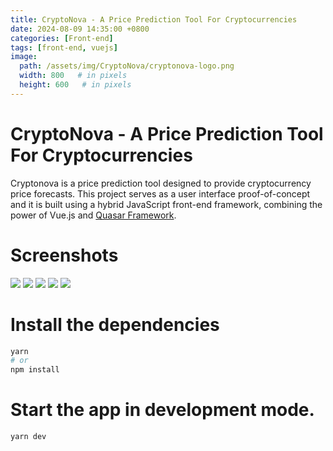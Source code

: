 ```yaml
---
title: CryptoNova - A Price Prediction Tool For Cryptocurrencies
date: 2024-08-09 14:35:00 +0800
categories: [Front-end]
tags: [front-end, vuejs]
image:
  path: /assets/img/CryptoNova/cryptonova-logo.png
  width: 800   # in pixels
  height: 600   # in pixels
---
```


# CryptoNova - A Price Prediction Tool For Cryptocurrencies

Cryptonova is a price prediction tool designed to provide cryptocurrency price forecasts. This project serves as a user interface proof-of-concept and it is built using a hybrid JavaScript front-end framework, combining the power of Vue.js and [Quasar Framework](https://quasar.dev/).

# Screenshots
![](https://github.com/jonasalberttan/intocryptonova-ui-vuejs/blob/main/public/img/ui/Tab-Coins.JPG)
![](https://github.com/jonasalberttan/intocryptonova-ui-vuejs/blob/main/public/img/ui/Tab-News.JPG)
![](https://github.com/jonasalberttan/intocryptonova-ui-vuejs/blob/main/public/img/ui/Tab-Watchlist.JPG)
![](https://github.com/jonasalberttan/intocryptonova-ui-vuejs/blob/main/public/img/ui/Tab-Insights.JPG)
![](https://github.com/jonasalberttan/intocryptonova-ui-vuejs/blob/main/public/img/ui/Tab-Profile.JPG)

# Install the dependencies
```bash
yarn
# or
npm install
```
# Start the app in development mode.

```bash
yarn dev
```
